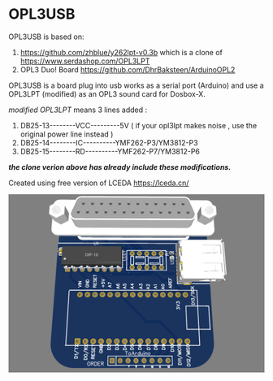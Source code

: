 # OPL3USB

OPL3USB is based on:
  1. https://github.com/zhblue/y262lpt-v0.3b which is a clone of https://www.serdashop.com/OPL3LPT
  2. OPL3 Duo! Board https://github.com/DhrBaksteen/ArduinoOPL2

OPL3USB is a board plug into usb works as a serial port (Arduino) and use a OPL3LPT (modified) as an OPL3 sound card for Dosbox-X.

*modified OPL3LPT*
means 3 lines added :
  1. DB25-13--------VCC---------5V      ( if your opl3lpt makes noise , use the original power line instead )
  2. DB25-14--------IC----------YMF262-P3/YM3812-P3
  3. DB25-15--------RD----------YMF262-P7/YM3812-P6
   
***the clone verion above has already include these modifications.***

Created using free version of LCEDA https://lceda.cn/
   
![模拟图](https://github.com/zhblue/OPL3USB/blob/main/OPL3USB.png?raw=true)
